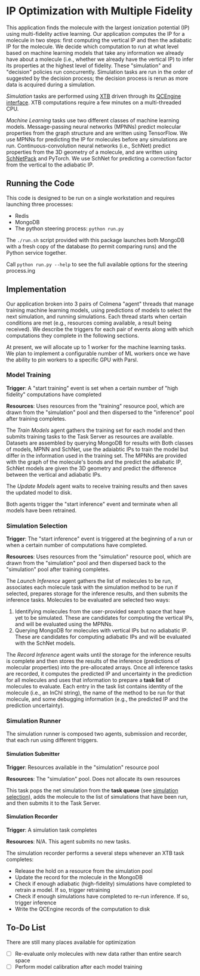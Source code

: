 # IP Optimization with Multiple Fidelity

This application finds the molecule with the largest ionization potential (IP) using multi-fidelity active learning.
Our application computes the IP for a molecule in two steps: first computing the vertical IP and then the adiabatic IP for the molecule.
We decide which computation to run at what level based on machine learning models that take
any information we already have about a molecule (i.e., whether we already have the vertical IP) to infer its properties at the highest level of fidelity.
These "simulation" and "decision" policies run concurrently. 
Simulation tasks are run in the order of suggested by the decision process;
the decision process is rerun as more data is acquired during a simulation.

*Simulation* tasks are performed using [XTB](https://github.com/grimme-lab/xtb) driven through its 
[QCEngine](https://github.com/MolSSI/QCEngine) [interface](https://github.com/grimme-lab/xtb-python).
XTB computations require a few minutes on a multi-threaded CPU.

*Machine Learning* tasks use two different classes of machine learning models.
Message-passing neural networks (MPNNs) predict molecular properties from the graph structure and are written using TensorFlow.
We use MPNNs for predicting the IP for molecules before any simulations are run.
Continuous-convolution neural networks (i.e., SchNet) predict properties from the 3D geometry of a molecule, 
and are written using [SchNetPack](https://schnetpack.readthedocs.io/en/stable/) and PyTorch.
We use SchNet for predicting a correction factor from the vertical to the adiabatic IP.

## Running the Code

This code is designed to be run on a single workstation and requires launching three processes:
- Redis 
- MongoDB
- The python steering process: `python run.py` 

The `./run.sh` script provided with this package launches both MongoDB with a fresh copy of the database (to permit comparing runs) and the Python service together.

Call `python run.py --help` to see the full available options for the steering process.ing

## Implementation

Our application broken into 3 pairs of Colmena "agent" threads that manage training machine learning models, 
using predictions of models to select the next simulation,
and running simulations.
Each thread starts when certain conditions are met (e.g., resources coming available, a result being received).
We describe the triggers for each pair of events along with which computations they complete in the following sections.

At present, we will allocate up to 1 worker for the machine learning tasks.
We plan to implement a configurable number of ML workers once 
we have the ability to pin workers to a specific GPU with Parsl.

### Model Training

**Trigger**: A "start training" event is set when a certain number of "high fidelity" computations have completed

**Resources**: Uses resources from the "training" resource pool, which are drawn from the "simulation" pool and 
then dispersed to the "inference" pool after training completes.

The *Train Models* agent gathers the training set for each model and then submits training tasks to the Task Server
as resources are available. 
Datasets are assembled by querying MongoDB for results with
Both classes of models, MPNN and SchNet, use the adaiabtic IPs to train the model but differ in the information used
in the training set.
The MPNNs are provided with the graph of the molecule's bonds and the predict the adiabatic IP,
SchNet models are given the 3D geometry and predict the difference between the vertical and adiabatic IPs.

The *Update Models* agent waits to receive training results and then saves the updated model to disk.

Both agents trigger the "start inference" event and terminate when all models have been retrained.

### Simulation Selection

**Trigger**: The "start inference" event is triggered at the beginning of a run or when a certain number of computations have completed.

**Resources**: Uses resources from the "simulation" resource pool, which are drawn from the "simulation" pool and 
then dispersed back to the "simulation" pool after training completes.

The *Launch Inference* agent gathers the list of molecules to be run,
associates each molecule task with the simulation method to be run if selected,
prepares storage for the inference results,
and then submits the inference tasks.
Molecules to be evaluated are selected two ways:
1. Identifying molecules from the user-provided search space that have yet to be simulated. These are candidates for computing the vertical IPs, and will be evaluated using the MPNNs.
3. Querying MongoDB for molecules with vertical IPs but no adiabatic IP. These are candidates for computing adiabatic IPs and will be evaluated with the SchNet models.  

The *Record Inference* agent waits until the storage for the inference results is complete
and then stores the results of the inference (predictions of molecular properties) into the pre-allocated arrays.
Once all inference tasks are recorded, it computes the predicted IP and uncertainty in the prediction for all molecules
and uses that information to prepare a **task list** of molecules to evaluate.
Each entry in the task list contains identity of the molecule (i.e., an InChI string),
the name of the method to be run for that molecule,
and some debugging information (e.g., the predicted IP and the prediction uncertainty).

### Simulation Runner

The simulation runner is composed two agents, submission and recorder, that each run using different triggers.

#### Simulation Submitter

**Trigger**: Resources available in the "simulation" resource pool

**Resources**: The "simulation" pool. Does not allocate its own resources

This task pops the net simulation from the **task queue** (see [simulation selection](#simulation-selection)),
adds the molecule to the list of simulations that have been run,
and then submits it to the Task Server.

#### Simulation Recorder

**Trigger**: A simulation task completes

**Resources**: N/A. This agent submits no new tasks.

The simulation recorder performs a several steps whenever an XTB task completes:

- Release the hold on a resource from the simulation pool
- Update the record for the molecule in the MongoDB
- Check if enough adiabatic (high-fidelity) simulations have completed to retrain a model. If so, trigger retraining 
- Check if enough simulations have completed to re-run inference. If so, trigger inference
- Write the QCEngine records of the computation to disk

## To-Do List

There are still many places available for optimization

- [ ] Re-evaluate only molecules with new data rather than entire search space
- [ ] Perform model calibration after each model training
